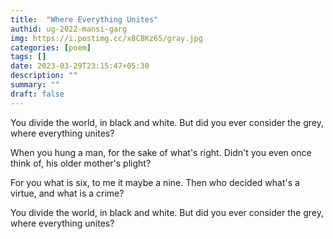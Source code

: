 ```yaml
---
title:  "Where Everything Unites"
authid: ug-2022-mansi-garg
img: https://i.postimg.cc/x8C8Kz65/gray.jpg
categories: [poem]
tags: []
date: 2023-03-29T23:15:47+05:30
description: ""
summary: ""
draft: false
---
```


You divide the world,
in black and white.
But did you ever consider the grey,
where everything unites?
<!--more-->
When you hung a man,
for the sake of what's right.
Didn't you even once think of,
his older mother's plight?

For you what is six,
to me it maybe a nine.
Then who decided what's a virtue,
and what is a crime?

You divide the world,
in black and white.
But did you ever consider the grey,
where everything unites?
